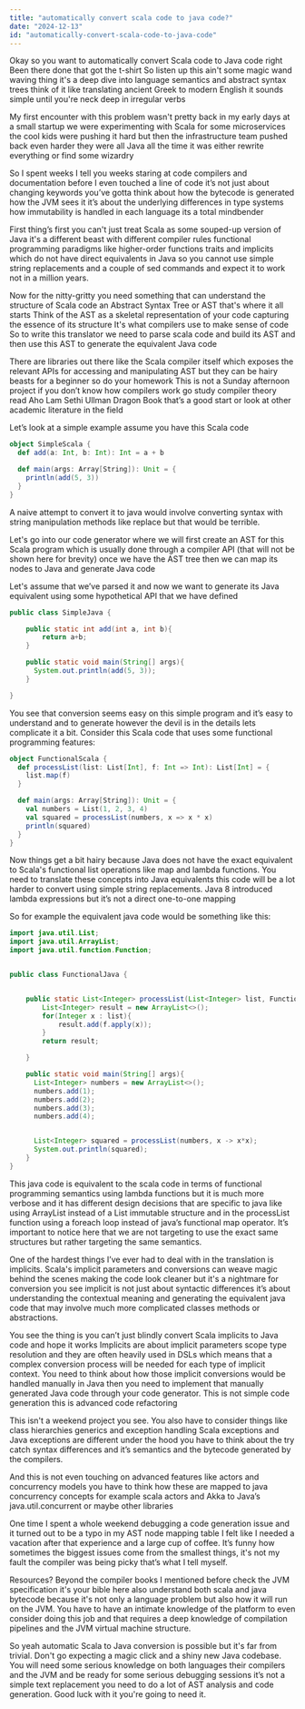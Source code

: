 ```yaml
---
title: "automatically convert scala code to java code?"
date: "2024-12-13"
id: "automatically-convert-scala-code-to-java-code"
---
```


Okay so you want to automatically convert Scala code to Java code right Been there done that got the t-shirt So listen up this ain't some magic wand waving thing it's a deep dive into language semantics and abstract syntax trees think of it like translating ancient Greek to modern English it sounds simple until you're neck deep in irregular verbs

My first encounter with this problem wasn't pretty back in my early days at a small startup we were experimenting with Scala for some microservices the cool kids were pushing it hard but then the infrastructure team pushed back even harder they were all Java all the time it was either rewrite everything or find some wizardry

So I spent weeks I tell you weeks staring at code compilers and documentation before I even touched a line of code it’s not just about changing keywords you’ve gotta think about how the bytecode is generated how the JVM sees it it’s about the underlying differences in type systems how immutability is handled in each language its a total mindbender

First thing’s first you can't just treat Scala as some souped-up version of Java it's a different beast with different compiler rules functional programming paradigms like higher-order functions traits and implicits which do not have direct equivalents in Java so you cannot use simple string replacements and a couple of sed commands and expect it to work not in a million years.

Now for the nitty-gritty you need something that can understand the structure of Scala code an Abstract Syntax Tree or AST that's where it all starts Think of the AST as a skeletal representation of your code capturing the essence of its structure It's what compilers use to make sense of code So to write this translator we need to parse scala code and build its AST and then use this AST to generate the equivalent Java code

There are libraries out there like the Scala compiler itself which exposes the relevant APIs for accessing and manipulating AST but they can be hairy beasts for a beginner so do your homework This is not a Sunday afternoon project if you don’t know how compilers work go study compiler theory read Aho Lam Sethi Ullman Dragon Book that’s a good start or look at other academic literature in the field

Let’s look at a simple example assume you have this Scala code

```scala
object SimpleScala {
  def add(a: Int, b: Int): Int = a + b

  def main(args: Array[String]): Unit = {
    println(add(5, 3))
  }
}
```

A naive attempt to convert it to java would involve converting syntax with string manipulation methods like replace but that would be terrible.

Let's go into our code generator where we will first create an AST for this Scala program which is usually done through a compiler API (that will not be shown here for brevity) once we have the AST tree then we can map its nodes to Java and generate Java code

Let's assume that we’ve parsed it and now we want to generate its Java equivalent using some hypothetical API that we have defined

```java
public class SimpleJava {

    public static int add(int a, int b){
        return a+b;
    }

    public static void main(String[] args){
      System.out.println(add(5, 3));
    }

}
```

You see that conversion seems easy on this simple program and it’s easy to understand and to generate however the devil is in the details lets complicate it a bit. Consider this Scala code that uses some functional programming features:

```scala
object FunctionalScala {
  def processList(list: List[Int], f: Int => Int): List[Int] = {
    list.map(f)
  }

  def main(args: Array[String]): Unit = {
    val numbers = List(1, 2, 3, 4)
    val squared = processList(numbers, x => x * x)
    println(squared)
  }
}
```

Now things get a bit hairy because Java does not have the exact equivalent to Scala's functional list operations like map and lambda functions. You need to translate these concepts into Java equivalents this code will be a lot harder to convert using simple string replacements. Java 8 introduced lambda expressions but it’s not a direct one-to-one mapping

So for example the equivalent java code would be something like this:

```java
import java.util.List;
import java.util.ArrayList;
import java.util.function.Function;


public class FunctionalJava {


    public static List<Integer> processList(List<Integer> list, Function<Integer, Integer> f){
        List<Integer> result = new ArrayList<>();
        for(Integer x : list){
            result.add(f.apply(x));
        }
        return result;

    }

    public static void main(String[] args){
      List<Integer> numbers = new ArrayList<>();
      numbers.add(1);
      numbers.add(2);
      numbers.add(3);
      numbers.add(4);


      List<Integer> squared = processList(numbers, x -> x*x);
      System.out.println(squared);
    }
}

```

This java code is equivalent to the scala code in terms of functional programming semantics using lambda functions but it is much more verbose and it has different design decisions that are specific to java like using ArrayList instead of a List immutable structure and in the processList function using a foreach loop instead of java’s functional map operator. It’s important to notice here that we are not targeting to use the exact same structures but rather targeting the same semantics.

One of the hardest things I’ve ever had to deal with in the translation is implicits. Scala's implicit parameters and conversions can weave magic behind the scenes making the code look cleaner but it's a nightmare for conversion you see implicit is not just about syntactic differences it’s about understanding the contextual meaning and generating the equivalent java code that may involve much more complicated classes methods or abstractions.

You see the thing is you can’t just blindly convert Scala implicits to Java code and hope it works Implicits are about implicit parameters scope type resolution and they are often heavily used in DSLs which means that a complex conversion process will be needed for each type of implicit context. You need to think about how those implicit conversions would be handled manually in Java then you need to implement that manually generated Java code through your code generator. This is not simple code generation this is advanced code refactoring

This isn't a weekend project you see. You also have to consider things like class hierarchies generics and exception handling Scala exceptions and Java exceptions are different under the hood you have to think about the try catch syntax differences and it’s semantics and the bytecode generated by the compilers.

And this is not even touching on advanced features like actors and concurrency models you have to think how these are mapped to java concurrency concepts for example scala actors and Akka to Java’s java.util.concurrent or maybe other libraries

One time I spent a whole weekend debugging a code generation issue and it turned out to be a typo in my AST node mapping table I felt like I needed a vacation after that experience and a large cup of coffee. It’s funny how sometimes the biggest issues come from the smallest things, it's not my fault the compiler was being picky that’s what I tell myself.

Resources? Beyond the compiler books I mentioned before check the JVM specification it's your bible here also understand both scala and java bytecode because it's not only a language problem but also how it will run on the JVM. You have to have an intimate knowledge of the platform to even consider doing this job and that requires a deep knowledge of compilation pipelines and the JVM virtual machine structure.

So yeah automatic Scala to Java conversion is possible but it's far from trivial. Don't go expecting a magic click and a shiny new Java codebase. You will need some serious knowledge on both languages their compilers and the JVM and be ready for some serious debugging sessions it’s not a simple text replacement you need to do a lot of AST analysis and code generation. Good luck with it you're going to need it.
